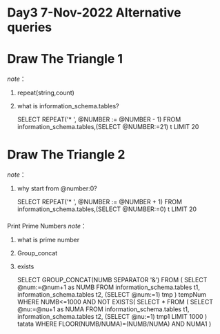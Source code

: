 #
Day3 7-Nov-2022 Alternative queries
====

####
Draw The Triangle 1
==
*note*：
1. repeat(string,count)
2. what is information_schema.tables?


    SELECT REPEAT('* ', @NUMBER := @NUMBER - 1)
    FROM information_schema.tables,(SELECT @NUMBER:=21) t
    LIMIT 20
          
####

####
Draw The Triangle 2
==
*note*：
1. why start from @number:0?


    SELECT REPEAT('* ', @NUMBER := @NUMBER + 1)
    FROM information_schema.tables,(SELECT @NUMBER:=0) t
    LIMIT 20
    
####


####
Print Prime Numbers
*note*：
1. what is prime number
2. Group_concat
3. exists

       
    SELECT GROUP_CONCAT(NUMB SEPARATOR '&')
    FROM (
        SELECT @num:=@num+1 as NUMB FROM
        information_schema.tables t1,
        information_schema.tables t2,
        (SELECT @num:=1) tmp
    ) tempNum
    WHERE NUMB<=1000 AND NOT EXISTS(
        SELECT * FROM (
            SELECT @nu:=@nu+1 as NUMA FROM
                information_schema.tables t1,
                information_schema.tables t2,
                (SELECT @nu:=1) tmp1
                LIMIT 1000
            ) tatata
        WHERE FLOOR(NUMB/NUMA)=(NUMB/NUMA) AND NUMA<NUMB AND NUMA>1
    )

    









